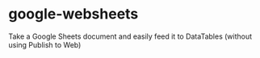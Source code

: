 google-websheets
================

Take a Google Sheets document and easily feed it to DataTables (without using Publish to Web)

